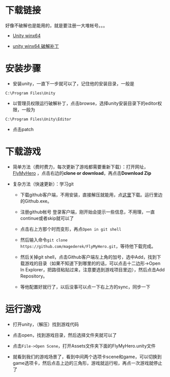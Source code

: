# 下载链接

好像不破解也是能用的，就是要注册一大堆帐号。。。

- [Unity winx64](http://netstorage.unity3d.com/unity/497a0f351392/Windows64EditorInstaller/UnitySetup64-5.6.0f3.exe)

- [unity winx64 破解补丁](https://raw.githubusercontent.com/magederek/FlyMyHero/master/Tools/UniPatcher.exe)


# 安装步骤

- 安装unity，一直下一步就可以了，记住他的安装目录，一般是
```
C:\Program Files\Unity
```

- 以管理员权限运行破解补丁，点击browse，选择unity安装目录下的editor权限，一般为
```
C:\Program Files\Unity\Editor
```

- 点击patch


# 下载游戏

- 简单方法（费时费力，每次更新了游戏都需要重新下载）：打开网址，[FlyMyHero](https://github.com/magederek/FlyMyHero) ，点击右边的**clone or download**，再点击**Download Zip**

- 复杂方法（快速更新）：学习git
 
	- 下载github客户端，不用安装，直接解压就能用，点[这里](https://pan.baidu.com/s/1gfh4m7T)下载。运行里边的Github.exe。

	- 注册github帐号
 	  登录客户端，刚开始会提示一些信息，不用理，一直continue或者skip就可以了

	- 点击右上方那个时而变形，再点```Open in git shell```

	- 然后输入命令```git clone https://github.com/magederek/FlyMyHero.git```，等待他下载完成。

	- 然后关掉git shell，点击Github客户端左上角的加号，选中Add，找到下载游戏的目录（如果不知道下到哪里的的话，可以点击十二边形->Open In Explorer，把路径粘贴过来，注意要选到游戏项目里边），然后点击Add Repository。

	- 等他配置好就行了，以后没事可以点一下右上方的sync，同步一下


# 运行游戏

- 打开unity，（解压）找到游戏代码

- 点击open，找到游戏目录，然后选择文件夹就可以了

- 点击```File->Open Scene```，打开Assets文件夹下面的FlyMyHero.unity文件

- 就看到我们的游戏场景了，看到中间两个选项卡scene和game，可以切换到game选项卡，然后点击上边的三角形，游戏就运行啦，再点一次游戏就停止了
